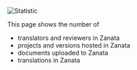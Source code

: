![Statistic](/images/admin-statistics.png)
<br/>

This page shows the number of 

- translators and reviewers in Zanata
- projects and versions hosted in Zanata
- documents uploaded to Zanata
- translations in Zanata